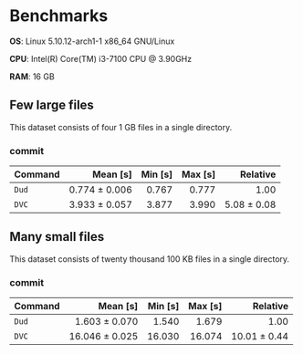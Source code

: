 # Benchmarks

**OS**: Linux 5.10.12-arch1-1 x86_64 GNU/Linux

**CPU**: Intel(R) Core(TM) i3-7100 CPU @ 3.90GHz

**RAM**: 16 GB
## Few large files

This dataset consists of four 1 GB files in a single directory.

### commit

| Command | Mean [s] | Min [s] | Max [s] | Relative |
|:---|---:|---:|---:|---:|
| `Dud` | 0.774 ± 0.006 | 0.767 | 0.777 | 1.00 |
| `DVC` | 3.933 ± 0.057 | 3.877 | 3.990 | 5.08 ± 0.08 |
## Many small files

This dataset consists of twenty thousand 100 KB files in a single directory.

### commit

| Command | Mean [s] | Min [s] | Max [s] | Relative |
|:---|---:|---:|---:|---:|
| `Dud` | 1.603 ± 0.070 | 1.540 | 1.679 | 1.00 |
| `DVC` | 16.046 ± 0.025 | 16.030 | 16.074 | 10.01 ± 0.44 |
